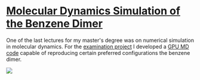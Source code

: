 # [Molecular Dynamics Simulation of the Benzene Dimer](https://tree.kummerlaender.eu/projects/math/md_benzene)

One of the last lectures for my master's degree was on numerical simulation in molecular dynamics.
For the [examination project](https://tree.kummerlaender.eu/projects/math/md_benzene) I developed
a [GPU MD code](https://tree.kummerlaender.eu/projects/interacticle) capable of reproducing certain
preferred configurations the benzene dimer.

[![](https://static.kummerlaender.eu/media/md_benzene_teaser.jpg)](https://youtu.be/8pNgH4Rt9eo)
